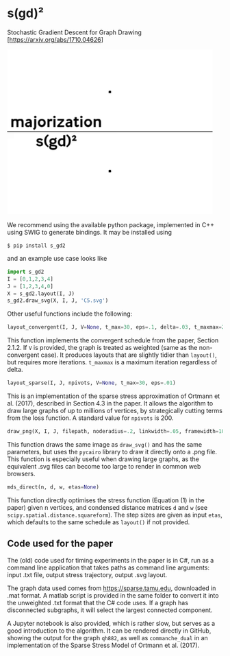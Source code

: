 # s(gd)²
Stochastic Gradient Descent for Graph Drawing [<https://arxiv.org/abs/1710.04626>]

![image](comparison.gif)

We recommend using the available python package, implemented in C++ using SWIG to generate bindings. It may be installed using
```
$ pip install s_gd2
```
and an example use case looks like
```python
import s_gd2
I = [0,1,2,3,4]
J = [1,2,3,4,0]
X = s_gd2.layout(I, J)
s_gd2.draw_svg(X, I, J, 'C5.svg')
```

Other useful functions include the following:
```python
layout_convergent(I, J, V=None, t_max=30, eps=.1, delta=.03, t_maxmax=200)
```
This function implements the convergent schedule from the paper, Section 2.1.2. If `V` is provided, the graph is treated as weighted (same as the non-convergent case). It produces layouts that are slightly tidier than `layout()`, but requires more iterations. `t_maxmax` is a maximum iteration regardless of delta.
```python
layout_sparse(I, J, npivots, V=None, t_max=30, eps=.01)
```
This is an implementation of the sparse stress approximation of Ortmann et al. (2017), described in Section 4.3 in the paper. It allows the algorithm to draw large graphs of up to millions of vertices, by strategically cutting terms from the loss function. A standard value for `npivots` is 200.
```python
draw_png(X, I, J, filepath, noderadius=.2, linkwidth=.05, framewidth=1000, border=50, nodeopacity=1, linkopacity=1)
```
This function draws the same image as `draw_svg()` and has the same parameters, but uses the `pycairo` library to draw it directly onto a .png file. This function is especially useful when drawing large graphs, as the equivalent .svg files can become too large to render in common web browsers.
```python
mds_direct(n, d, w, etas=None)
```
This function directly optimises the stress function (Equation (1) in the paper) given n vertices, and condensed distance matrices `d` and `w` (see `scipy.spatial.distance.squareform`). The step sizes are given as input `etas`, which defaults to the same schedule as `layout()` if not provided.

## Code used for the paper
The (old) code used for timing experiments in the paper is in C#, run as a command line application that takes paths as command line arguments: input .txt file, output stress trajectory, output .svg layout.

The graph data used comes from <https://sparse.tamu.edu>, downloaded in .mat format. A matlab script is provided in the same folder to convert it into the unweighted .txt format that the C# code uses. If a graph has disconnected subgraphs, it will select the largest connected component.

A Jupyter notebook is also provided, which is rather slow, but serves as a good introduction to the algorithm. It can be rendered directly in GitHub, showing the output for the graph `qh882`, as well as `commanche_dual` in an implementation of the Sparse Stress Model of Ortmann et al. (2017).
